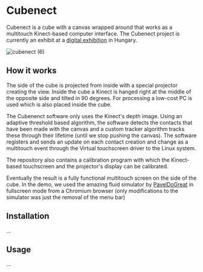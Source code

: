 # Cubenect
Cubenect is a cube with a canvas wrapped around that works as a multitouch Kinect-based computer interface. The Cubenect project is currently an exhibit at a [digital exhibition](https://digitaliseromu.hu/) in Hungary.

![cubenect (6)](https://user-images.githubusercontent.com/20257264/110841923-c5d22e00-82a6-11eb-8527-c66b61510058.gif)

## How it works

The side of the cube is projected from inside with a special projector creating the view. Inside the cube a Kinect is hanged right at the middle of the opposite side and tilted in 90 degrees. For processing a low-cost PC is used which is also placed inside the cube.

The Cubenenct software only uses the Kinect's depth image. Using an adaptive threshold based algorithm, the software detects the contacts that have been made with the canvas and a custom tracker algorithm tracks these through their lifetime (until we stop pushing the canvas). The software registers and sends an update on each contact creation and change as a multitouch event through the Virtual touchscreen driver to the Linux system.

The repository also contains a calibration program with which the Kinect-based touchscreen and the projector's display can be calibrated.

Eventually the result is a fully functional multitouch screen on the side of the cube. In the demo, we used the amazing fluid simulator by [PavelDoGreat](https://github.com/PavelDoGreat/WebGL-Fluid-Simulation) in fullscreen mode from a Chromium browser (only modifications to the simulator was just the removal of the menu bar)


## Installation

...

## Usage

...
